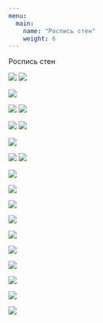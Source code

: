 ```yaml
---
menu:
  main:
    name: "Роспись стен"
    weight: 6
---
```

Роспись стен

![](DSC09619.png) ![](DSC09615.jpg)

![](LW.png) 

![](DSC02152.png) ![](DSC03262.png)

![](caffe_progr.jpg) ![](XXXL.jpg)

![](Cafe.png)

![](helsinki.jpg) ![](school.png)

![](NG.png) 

![](NG2.png) 

![](NG3.png) 

![](W.png) 

![](DSC05600.jpg) 

![](DSC01353.jpg)

![](DSC05579.jpg)

![](DSC05623.jpg)

![](DSC05625.jpg)

![](DSC06011.jpg)
